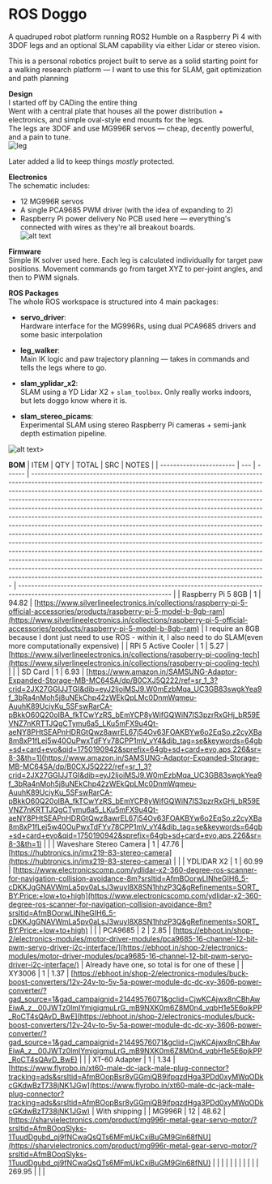 # ROS Doggo

A quadruped robot platform running ROS2 Humble on a Raspberry Pi 4 with 3DOF legs and an optional SLAM capability via either Lidar or stereo vision.<br>

This is a personal robotics project built to serve as a solid starting point for a walking research platform — I want to use this for SLAM, gait optimization and path planning<br>

**Design**<br>
I started off by CADing the entire thing<br>
Went with a central plate that houses all the power distribution + electronics, and simple oval-style end mounts for the legs.<br>
The legs are 3DOF and use MG996R servos — cheap, decently powerful, and a pain to tune.<br>
![leg](Assets/leg.png)<br>

Later added a lid to keep things *mostly* protected.<br>
![<alt text>](image-1.png)<br>

**Electronics**<br>
The schematic includes:
- 12 MG996R servos
- A single PCA9685 PWM driver (with the idea of expanding to 2)
- Raspberry Pi power delivery
No PCB used here — everything's connected with wires as they're all breakout boards.<br>
![alt text](image.png)<br>

**Firmware**<br>
Simple IK solver used here. Each leg is calculated individually for target paw positions. Movement commands go from target XYZ to per-joint angles, and then to PWM signals.

**ROS Packages**  
The whole ROS workspace is structured into 4 main packages:

- **servo_driver**:  
  Hardware interface for the MG996Rs, using dual PCA9685 drivers and some basic interpolation

- **leg_walker**:  
  Main IK logic and paw trajectory planning — takes in commands and tells the legs where to go.

- **slam_yplidar_x2**:  
  SLAM using a YD Lidar X2 + `slam_toolbox`. Only really works indoors, but lets doggo know where it is.

- **slam_stereo_picams**:  
  Experimental SLAM using stereo Raspberry Pi cameras + semi-jank depth estimation pipeline.

![alt text>](image-2.png)<br>



**BOM**
| ITEM                    | QTY | TOTAL  | SRC                                                                                                                                                                                                                                                                                                                                                                                                                                                                                                                                                                                                                                                                                                                                                                                                                                                                                                                                                                                                                                              | NOTES                                                                                                                         |
| ----------------------- | --- | ------ | ------------------------------------------------------------------------------------------------------------------------------------------------------------------------------------------------------------------------------------------------------------------------------------------------------------------------------------------------------------------------------------------------------------------------------------------------------------------------------------------------------------------------------------------------------------------------------------------------------------------------------------------------------------------------------------------------------------------------------------------------------------------------------------------------------------------------------------------------------------------------------------------------------------------------------------------------------------------------------------------------------------------------------------------------ | ----------------------------------------------------------------------------------------------------------------------------- |
| Raspberry Pi 5 8GB      | 1   | 94.82  | [https://www.silverlineelectronics.in/collections/raspberry-pi-5-official-accessories/products/raspberry-pi-5-model-b-8gb-ram](https://www.silverlineelectronics.in/collections/raspberry-pi-5-official-accessories/products/raspberry-pi-5-model-b-8gb-ram)                                                                                                                                                                                                                                                                                                                                                                                                                                                                                                                                                                                                                                                                                                                                                                                     | I require an 8GB because I dont just need to use ROS - within it, I also need to do SLAM(even more computationally expensive) |
| RPi 5 Active Cooler     | 1   | 5.27   | [https://www.silverlineelectronics.in/collections/raspberry-pi-cooling-tech](https://www.silverlineelectronics.in/collections/raspberry-pi-cooling-tech)                                                                                                                                                                                                                                                                                                                                                                                                                                                                                                                                                                                                                                                                                                                                                                                                                                                                                         |                                                                                                                               |
| SD Card                 | 1   | 6.93   | [https://www.amazon.in/SAMSUNG-Adaptor-Expanded-Storage-MB-MC64SA/dp/B0CXJ5Q222/ref=sr_1_3?crid=2JX27GGIJJTGI&dib=eyJ2IjoiMSJ9.W0mEzbMqa_UC3GB83swgkYea9f_3bRa4nMoh5j8uNEkChp42zWEkQpLMc0DnmWqmeu-AuuhK89UciyKu_5SFswRarCA-pBkkO60Q20oIBA_fkTCwYzRS_bEmYCP8yWifGQWiN7IS3pzrRxGHj_bR59EVNZ7nKRTTJQgCTymu6a5_LKu5mFX9u4Qt-aeNY8PHtSEAPnHDRGtQwz8awrEL67j54Ov63FOAKBYw6o2EqSo.z2cyXBa8m8xP1fLej5w40OuPwxTdFYv78CPP1mV_vY4&dib_tag=se&keywords=64gb+sd+card+evo&qid=1750190942&sprefix=64gb+sd+card+evo,aps,226&sr=8-3&th=1](https://www.amazon.in/SAMSUNG-Adaptor-Expanded-Storage-MB-MC64SA/dp/B0CXJ5Q222/ref=sr_1_3?crid=2JX27GGIJJTGI&dib=eyJ2IjoiMSJ9.W0mEzbMqa_UC3GB83swgkYea9f_3bRa4nMoh5j8uNEkChp42zWEkQpLMc0DnmWqmeu-AuuhK89UciyKu_5SFswRarCA-pBkkO60Q20oIBA_fkTCwYzRS_bEmYCP8yWifGQWiN7IS3pzrRxGHj_bR59EVNZ7nKRTTJQgCTymu6a5_LKu5mFX9u4Qt-aeNY8PHtSEAPnHDRGtQwz8awrEL67j54Ov63FOAKBYw6o2EqSo.z2cyXBa8m8xP1fLej5w40OuPwxTdFYv78CPP1mV_vY4&dib_tag=se&keywords=64gb+sd+card+evo&qid=1750190942&sprefix=64gb+sd+card+evo,aps,226&sr=8-3&th=1) |                                                                                                                               |
| Waveshare Stereo Camera | 1   | 47.76  | [https://hubtronics.in/imx219-83-stereo-camera](https://hubtronics.in/imx219-83-stereo-camera)                                                                                                                                                                                                                                                                                                                                                                                                                                                                                                                                                                                                                                                                                                                                                                                                                                                                                                                                                   |                                                                                                                               |
| YDLIDAR X2              | 1   | 60.99  | [https://www.electronicscomp.com/ydlidar-x2-360-degree-ros-scanner-for-navigation-collision-avoidance-8m?srsltid=AfmBOorwLINheGIH6_5-cDKKJgGNAVWmLa5pv0aLsJ3wuyl8X8SN1hhzP3Q&gRefinements=SORT_BY:Price:+low+to+high](https://www.electronicscomp.com/ydlidar-x2-360-degree-ros-scanner-for-navigation-collision-avoidance-8m?srsltid=AfmBOorwLINheGIH6_5-cDKKJgGNAVWmLa5pv0aLsJ3wuyl8X8SN1hhzP3Q&gRefinements=SORT_BY:Price:+low+to+high)                                                                                                                                                                                                                                                                                                                                                                                                                                                                                                                                                                                                       |                                                                                                                               |
| PCA9685                 | 2   | 2.85   | [https://ebhoot.in/shop-2/electronics-modules/motor-driver-modules/pca9685-16-channel-12-bit-pwm-servo-driver-i2c-interface/](https://ebhoot.in/shop-2/electronics-modules/motor-driver-modules/pca9685-16-channel-12-bit-pwm-servo-driver-i2c-interface/)                                                                                                                                                                                                                                                                                                                                                                                                                                                                                                                                                                                                                                                                                                                                                                                       | Already have one, so total is for one of these                                                                                |
| XY3006                  | 1   | 1.37   | [https://ebhoot.in/shop-2/electronics-modules/buck-boost-converters/12v-24v-to-5v-5a-power-module-dc-dc-xy-3606-power-converter/?gad_source=1&gad_campaignid=21449576071&gclid=CjwKCAjwx8nCBhAwEiwA_z__00JWTz0lmIYmjgigmuLrG_mB9NXK0m6Z8M0n4_vqbH1e5E6pjkPP_RoCT4sQAvD_BwE](https://ebhoot.in/shop-2/electronics-modules/buck-boost-converters/12v-24v-to-5v-5a-power-module-dc-dc-xy-3606-power-converter/?gad_source=1&gad_campaignid=21449576071&gclid=CjwKCAjwx8nCBhAwEiwA_z__00JWTz0lmIYmjgigmuLrG_mB9NXK0m6Z8M0n4_vqbH1e5E6pjkPP_RoCT4sQAvD_BwE)                                                                                                                                                                                                                                                                                                                                                                                                                                                                                           |                                                                                                                               |
| XT-60 Adapter           | 1   | 1.34   | [https://www.flyrobo.in/xt60-male-dc-jack-male-plug-connector?tracking=ads&srsltid=AfmBOopBsr8yGGmiQB9ifpqzdHga3PDd0xyMWqODkcGKdwBzT738jNK1JGw](https://www.flyrobo.in/xt60-male-dc-jack-male-plug-connector?tracking=ads&srsltid=AfmBOopBsr8yGGmiQB9ifpqzdHga3PDd0xyMWqODkcGKdwBzT738jNK1JGw)                                                                                                                                                                                                                                                                                                                                                                                                                                                                                                                                                                                                                                                                                                                                                   | With shipping                                                                                                                 |
| MG996R                  | 12  | 48.62  | [https://sharvielectronics.com/product/mg996r-metal-gear-servo-motor/?srsltid=AfmBOoqSlyks-1TuudDgubd_qj9fNCwaQsQTs6MFmUkCxiBuGM9Gln68fNU](https://sharvielectronics.com/product/mg996r-metal-gear-servo-motor/?srsltid=AfmBOoqSlyks-1TuudDgubd_qj9fNCwaQsQTs6MFmUkCxiBuGM9Gln68fNU)                                                                                                                                                                                                                                                                                                                                                                                                                                                                                                                                                                                                                                                                                                                                                             |                                                                                                                               |
|                         |     |        |                                                                                                                                                                                                                                                                                                                                                                                                                                                                                                                                                                                                                                                                                                                                                                                                                                                                                                                                                                                                                                                  |                                                                                                                               |
|                         |     | 269.95 |                                                                                                                                                                                                                                                                                                                                                                                                                                                                                                                                                                                                                                                                                                                                                                                                                                                                                                                                                                                                                                                  |                                                                                                                               |